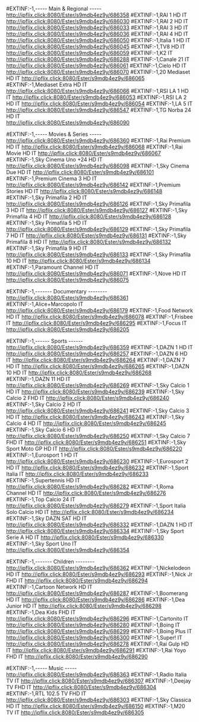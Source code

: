 
#EXTINF:-1,----- Main & Regional -----
http://ipflix.click:8080/Ester/s9mdb4ez9y/686358
#EXTINF:-1,RAI 1 HD IT
http://ipflix.click:8080/Ester/s9mdb4ez9y/686030
#EXTINF:-1,RAI 2 HD IT
http://ipflix.click:8080/Ester/s9mdb4ez9y/686033
#EXTINF:-1,RAI 3 HD IT
http://ipflix.click:8080/Ester/s9mdb4ez9y/686036
#EXTINF:-1,RAI 4 HD IT
http://ipflix.click:8080/Ester/s9mdb4ez9y/686050
#EXTINF:-1,Italia 1 HD IT
http://ipflix.click:8080/Ester/s9mdb4ez9y/686045
#EXTINF:-1,TV8 HD IT
http://ipflix.click:8080/Ester/s9mdb4ez9y/686059
#EXTINF:-1,K2 IT
http://ipflix.click:8080/Ester/s9mdb4ez9y/686288
#EXTINF:-1,Canale 21 IT
http://ipflix.click:8080/Ester/s9mdb4ez9y/686061
#EXTINF:-1,Cielo HD IT
http://ipflix.click:8080/Ester/s9mdb4ez9y/686070
#EXTINF:-1,20 Mediaset HD IT
http://ipflix.click:8080/Ester/s9mdb4ez9y/686065
#EXTINF:-1,Mediaset Extra HD IT
http://ipflix.click:8080/Ester/s9mdb4ez9y/686066
#EXTINF:-1,RSI LA 1 HD IT
http://ipflix.click:8080/Ester/s9mdb4ez9y/686053
#EXTINF:-1,RSI LA 2 HD IT
http://ipflix.click:8080/Ester/s9mdb4ez9y/686054
#EXTINF:-1,LA 5 IT
http://ipflix.click:8080/Ester/s9mdb4ez9y/686547
#EXTINF:-1,TG Norba 24 HD IT   
http://ipflix.click:8080/Ester/s9mdb4ez9y/686090  

#EXTINF:-1,----- Movies & Series -----
http://ipflix.click:8080/Ester/s9mdb4ez9y/686360
#EXTINF:-1,Rai Premium HD IT
http://ipflix.click:8080/Ester/s9mdb4ez9y/686068
#EXTINF:-1,Rai Movie HD IT
http://ipflix.click:8080/Ester/s9mdb4ez9y/686067
#EXTINF:-1,Sky Cinema Uno +24 HD IT
http://ipflix.click:8080/Ester/s9mdb4ez9y/686098
#EXTINF:-1,Sky Cinema Due HD IT
http://ipflix.click:8080/Ester/s9mdb4ez9y/686101
#EXTINF:-1,Premium Cinema 3 HD IT
http://ipflix.click:8080/Ester/s9mdb4ez9y/686142
#EXTINF:-1,Premium Stories HD IT
http://ipflix.click:8080/Ester/s9mdb4ez9y/686148
#EXTINF:-1,Sky Primafila 2 HD IT
http://ipflix.click:8080/Ester/s9mdb4ez9y/686126
#EXTINF:-1,Sky Primafila 3 HD IT
http://ipflix.click:8080/Ester/s9mdb4ez9y/686127
#EXTINF:-1,Sky Primafila 4 HD IT
http://ipflix.click:8080/Ester/s9mdb4ez9y/686128
#EXTINF:-1,Sky Primafila 5 HD IT
http://ipflix.click:8080/Ester/s9mdb4ez9y/686129
#EXTINF:-1,Sky Primafila 7 HD IT
http://ipflix.click:8080/Ester/s9mdb4ez9y/686131
#EXTINF:-1,Sky Primafila 8 HD IT
http://ipflix.click:8080/Ester/s9mdb4ez9y/686132
#EXTINF:-1,Sky Primafila 9 HD IT
http://ipflix.click:8080/Ester/s9mdb4ez9y/686133
#EXTINF:-1,Sky Primafila 10 HD IT
http://ipflix.click:8080/Ester/s9mdb4ez9y/686134
#EXTINF:-1,Paramount Channel HD IT
http://ipflix.click:8080/Ester/s9mdb4ez9y/686071
#EXTINF:-1,Nove HD IT
http://ipflix.click:8080/Ester/s9mdb4ez9y/686075

#EXTINF:-1,------- Documentary --------
http://ipflix.click:8080/Ester/s9mdb4ez9y/686361
#EXTINF:-1,Alice+Marcopolo IT
http://ipflix.click:8080/Ester/s9mdb4ez9y/686179
#EXTINF:-1,Food Network HD IT
http://ipflix.click:8080/Ester/s9mdb4ez9y/686078
#EXTINF:-1,Frisbee IT
http://ipflix.click:8080/Ester/s9mdb4ez9y/686295
#EXTINF:-1,Focus IT
http://ipflix.click:8080/Ester/s9mdb4ez9y/686205

#EXTINF:-1,------ Sports ------
http://ipflix.click:8080/Ester/s9mdb4ez9y/686359
#EXTINF:-1,DAZN 1 HD IT
http://ipflix.click:8080/Ester/s9mdb4ez9y/686257
#EXTINF:-1,DAZN 6 HD IT
http://ipflix.click:8080/Ester/s9mdb4ez9y/686264
#EXTINF:-1,DAZN 7 HD IT
http://ipflix.click:8080/Ester/s9mdb4ez9y/686265
#EXTINF:-1,DAZN 10 HD IT
http://ipflix.click:8080/Ester/s9mdb4ez9y/686268
#EXTINF:-1,DAZN 11 HD IT
http://ipflix.click:8080/Ester/s9mdb4ez9y/686269
#EXTINF:-1,Sky Calcio 1 HD IT
http://ipflix.click:8080/Ester/s9mdb4ez9y/686239
#EXTINF:-1,Sky Calcio 2 FHD IT
http://ipflix.click:8080/Ester/s9mdb4ez9y/686240
#EXTINF:-1,Sky Calcio 2 HD IT
http://ipflix.click:8080/Ester/s9mdb4ez9y/686241
#EXTINF:-1,Sky Calcio 3 HD IT
http://ipflix.click:8080/Ester/s9mdb4ez9y/686243
#EXTINF:-1,Sky Calcio 4 HD IT
http://ipflix.click:8080/Ester/s9mdb4ez9y/686245
#EXTINF:-1,Sky Calcio 6 HD IT
http://ipflix.click:8080/Ester/s9mdb4ez9y/686250
#EXTINF:-1,Sky Calcio 7 FHD IT
http://ipflix.click:8080/Ester/s9mdb4ez9y/686251
#EXTINF:-1,Sky Sport Moto GP HD IT
http://ipflix.click:8080/Ester/s9mdb4ez9y/686220
#EXTINF:-1,Eurosport 1 HD IT
http://ipflix.click:8080/Ester/s9mdb4ez9y/686230
#EXTINF:-1,Eurosport 2 HD IT
http://ipflix.click:8080/Ester/s9mdb4ez9y/686232
#EXTINF:-1,Sport Italia IT
http://ipflix.click:8080/Ester/s9mdb4ez9y/686233
#EXTINF:-1,Supertennis HD IT
http://ipflix.click:8080/Ester/s9mdb4ez9y/686282
#EXTINF:-1,Roma Channel HD IT
http://ipflix.click:8080/Ester/s9mdb4ez9y/686276
#EXTINF:-1,Top Calcio 24 IT
http://ipflix.click:8080/Ester/s9mdb4ez9y/686279
#EXTINF:-1,Sport Italia Solo Calcio HD IT
http://ipflix.click:8080/Ester/s9mdb4ez9y/686234
#EXTINF:-1,Sky DAZN SAT HD IT
http://ipflix.click:8080/Ester/s9mdb4ez9y/686332
#EXTINF:-1,DAZN 1 HD IT
http://ipflix.click:8080/Ester/s9mdb4ez9y/686334
#EXTINF:-1,Sky Sport Serie A HD IT
http://ipflix.click:8080/Ester/s9mdb4ez9y/686330
#EXTINF:-1,Sky Sport Uno IT
http://ipflix.click:8080/Ester/s9mdb4ez9y/686354

#EXTINF:-1,------- Children --------
http://ipflix.click:8080/Ester/s9mdb4ez9y/686362
#EXTINF:-1,Nickelodeon HD IT
http://ipflix.click:8080/Ester/s9mdb4ez9y/686293
#EXTINF:-1,Nick Jr FHD IT
http://ipflix.click:8080/Ester/s9mdb4ez9y/686294
#EXTINF:-1,Cartoon Network HD IT
http://ipflix.click:8080/Ester/s9mdb4ez9y/686287
#EXTINF:-1,Boomerang HD IT
http://ipflix.click:8080/Ester/s9mdb4ez9y/686286
#EXTINF:-1,Dea Junior HD IT
http://ipflix.click:8080/Ester/s9mdb4ez9y/686298
#EXTINF:-1,Dea Kids FHD IT
http://ipflix.click:8080/Ester/s9mdb4ez9y/686296
#EXTINF:-1,Cartonito IT
http://ipflix.click:8080/Ester/s9mdb4ez9y/686280
#EXTINF:-1,Boing IT
http://ipflix.click:8080/Ester/s9mdb4ez9y/686299
#EXTINF:-1,Boing Plus IT
http://ipflix.click:8080/Ester/s9mdb4ez9y/686300
#EXTINF:-1,Super! IT
http://ipflix.click:8080/Ester/s9mdb4ez9y/686278
#EXTINF:-1,Rai Gulp HD IT
http://ipflix.click:8080/Ester/s9mdb4ez9y/686291
#EXTINF:-1,Rai Yoyo FHD IT
http://ipflix.click:8080/Ester/s9mdb4ez9y/686290

#EXTINF:-1,----- Music -----
http://ipflix.click:8080/Ester/s9mdb4ez9y/686363
#EXTINF:-1,Radio Italia TV IT
http://ipflix.click:8080/Ester/s9mdb4ez9y/686307
#EXTINF:-1,Deejay TV FHD IT
http://ipflix.click:8080/Ester/s9mdb4ez9y/686304
#EXTINF:-1,RTL 102.5 TV FHD IT
http://ipflix.click:8080/Ester/s9mdb4ez9y/686303
#EXTINF:-1,Sky Classica HD IT
http://ipflix.click:8080/Ester/s9mdb4ez9y/686150
#EXTINF:-1,M20 TV IT
http://ipflix.click:8080/Ester/s9mdb4ez9y/686305
